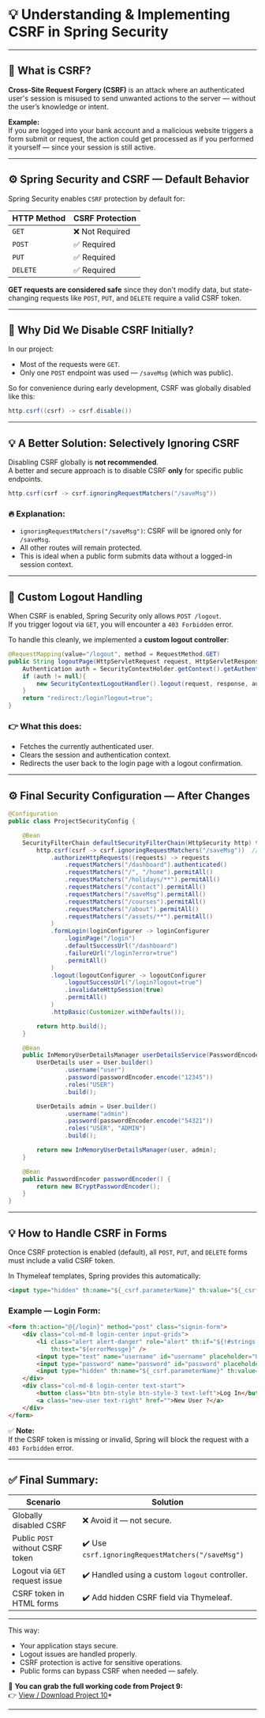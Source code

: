 

# 💡 Understanding & Implementing CSRF in Spring Security

---

## 🧠 What is CSRF?

**Cross-Site Request Forgery (CSRF)** is an attack where an authenticated user's session is misused to send unwanted actions to the server — without the user’s knowledge or intent.

**Example:**  
If you are logged into your bank account and a malicious website triggers a form submit or request, the action could get processed as if you performed it yourself — since your session is still active.

---

## ⚙️ Spring Security and CSRF — Default Behavior

Spring Security enables `CSRF` protection by default for:

| HTTP Method | CSRF Protection |
|-------------|-----------------|
| `GET`       | ❌ Not Required |
| `POST`      | ✅ Required |
| `PUT`       | ✅ Required |
| `DELETE`    | ✅ Required |

**GET requests are considered safe** since they don't modify data, but state-changing requests like `POST`, `PUT`, and `DELETE` require a valid CSRF token.

---

## 🚫 Why Did We Disable CSRF Initially?

In our project:

- Most of the requests were `GET`.
- Only one `POST` endpoint was used — `/saveMsg` (which was public).

So for convenience during early development, CSRF was globally disabled like this:

```java
http.csrf((csrf) -> csrf.disable())
```

---

## 💡 A Better Solution: Selectively Ignoring CSRF

Disabling CSRF globally is **not recommended**.  
A better and secure approach is to disable CSRF **only** for specific public endpoints.

```java
http.csrf(csrf -> csrf.ignoringRequestMatchers("/saveMsg"))
```

### 🔥 Explanation:

- `ignoringRequestMatchers("/saveMsg")`: CSRF will be ignored only for `/saveMsg`.
- All other routes will remain protected.
- This is ideal when a public form submits data without a logged-in session context.

---

## 🔐 Custom Logout Handling

When CSRF is enabled, Spring Security only allows `POST /logout`.  
If you trigger logout via `GET`, you will encounter a `403 Forbidden` error.

To handle this cleanly, we implemented a **custom logout controller**:

```java
@RequestMapping(value="/logout", method = RequestMethod.GET)
public String logoutPage(HttpServletRequest request, HttpServletResponse response) {
    Authentication auth = SecurityContextHolder.getContext().getAuthentication();
    if (auth != null){
        new SecurityContextLogoutHandler().logout(request, response, auth);
    }
    return "redirect:/login?logout=true";
}
```

### 👉 What this does:

- Fetches the currently authenticated user.
- Clears the session and authentication context.
- Redirects the user back to the login page with a logout confirmation.

---

## ⚙️ Final Security Configuration — After Changes

```java
@Configuration
public class ProjectSecurityConfig {

    @Bean
    SecurityFilterChain defaultSecurityFilterChain(HttpSecurity http) throws Exception {
        http.csrf(csrf -> csrf.ignoringRequestMatchers("/saveMsg"))  // CSRF disabled only for saveMsg
            .authorizeHttpRequests((requests) -> requests
                .requestMatchers("/dashboard").authenticated()
                .requestMatchers("/", "/home").permitAll()
                .requestMatchers("/holidays/**").permitAll()
                .requestMatchers("/contact").permitAll()
                .requestMatchers("/saveMsg").permitAll()
                .requestMatchers("/courses").permitAll()
                .requestMatchers("/about").permitAll()
                .requestMatchers("/assets/**").permitAll()
            )
            .formLogin(loginConfigurer -> loginConfigurer
                .loginPage("/login")
                .defaultSuccessUrl("/dashboard")
                .failureUrl("/login?error=true")
                .permitAll()
            )
            .logout(logoutConfigurer -> logoutConfigurer
                .logoutSuccessUrl("/login?logout=true")
                .invalidateHttpSession(true)
                .permitAll()
            )
            .httpBasic(Customizer.withDefaults());

        return http.build();
    }

    @Bean
    public InMemoryUserDetailsManager userDetailsService(PasswordEncoder passwordEncoder) {
        UserDetails user = User.builder()
                .username("user")
                .password(passwordEncoder.encode("12345"))
                .roles("USER")
                .build();

        UserDetails admin = User.builder()
                .username("admin")
                .password(passwordEncoder.encode("54321"))
                .roles("USER", "ADMIN")
                .build();

        return new InMemoryUserDetailsManager(user, admin);
    }

    @Bean
    public PasswordEncoder passwordEncoder() {
        return new BCryptPasswordEncoder();
    }
}
```

---

## 💡 How to Handle CSRF in Forms

Once CSRF protection is enabled (default), all `POST`, `PUT`, and `DELETE` forms must include a valid CSRF token.

In Thymeleaf templates, Spring provides this automatically:

```html
<input type="hidden" th:name="${_csrf.parameterName}" th:value="${_csrf.token}" />
```

### Example — Login Form:

```html
<form th:action="@{/login}" method="post" class="signin-form">
    <div class="col-md-8 login-center input-grids">
        <li class="alert alert-danger" role="alert" th:if="${!#strings.isEmpty(errorMessge)}"
            th:text="${errorMessge}" />
        <input type="text" name="username" id="username" placeholder="Username" class="login-input" />
        <input type="password" name="password" id="password" placeholder="Password" class="login-input" />
        <input type="hidden" th:name="${_csrf.parameterName}" th:value="${_csrf.token}" />
    </div>
    <div class="col-md-8 login-center text-start">
        <button class="btn btn-style btn-style-3 text-left">Log In</button>
        <a class="new-user text-right" href="">New User ?</a>
    </div>
</form>
```

✅ **Note:**  
If the CSRF token is missing or invalid, Spring will block the request with a `403 Forbidden` error.

---

## ✅ Final Summary:

| Scenario                          | Solution                                     |
|-----------------------------------|----------------------------------------------|
| Globally disabled CSRF            | ❌ Avoid it — not secure.                     |
| Public `POST` without CSRF token  | ✔️ Use `csrf.ignoringRequestMatchers("/saveMsg")` |
| Logout via `GET` request issue    | ✔️ Handled using a custom `logout` controller. |
| CSRF token in HTML forms          | ✔️ Add hidden CSRF field via Thymeleaf.       |

---

This way:

- Your application stays secure.
- Logout issues are handled properly.
- CSRF protection is active for sensitive operations.
- Public forms can bypass CSRF when needed — safely.

💾 **You can grab the full working code from Project 9:**  
👉 [View / Download Project 10](/14-ExceptionHandling/project_10/)*

---

